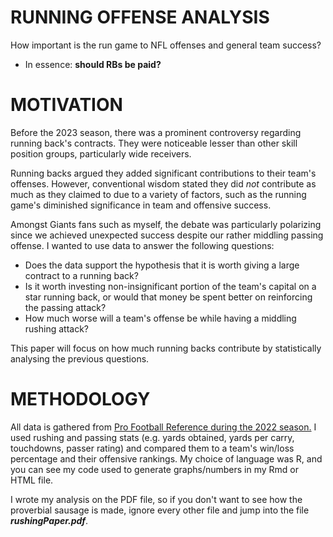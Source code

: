 # RUNNING OFFENSE ANALYSIS
How important is the run game to NFL offenses and general team success?
- In essence: **should RBs be paid?**

# MOTIVATION
Before the 2023 season, there was a prominent controversy regarding running back's contracts. They were noticeable lesser than other skill position groups, particularly wide receivers. 

Running backs argued they added significant contributions to their team's offenses. However,  conventional wisdom stated they did *not* contribute as much as they claimed to due to a variety of factors, such as the running game's diminished significance in team and offensive success.

Amongst Giants fans such as myself, the debate was particularly polarizing since we achieved unexpected success despite our rather middling passing offense. I wanted to use data to answer the following questions:
  * Does the data support the hypothesis that it is worth giving a large contract to a running back? 
  * Is it worth investing non-insignificant portion of the team's capital on a star running back, or would that money be spent better on reinforcing the passing attack? 
  * How much worse will a team's offense be while having a middling rushing attack?

This paper will focus on how much running backs contribute by statistically analysing the previous questions.

# METHODOLOGY
All data is gathered from [Pro Football Reference during the 2022 season.](https://www.pro-football-reference.com/years/2022/) I used rushing and passing stats (e.g. yards obtained, yards per carry, touchdowns, passer rating) and compared them to a team's win/loss percentage and their offensive rankings. My choice of language was R, and you can see my code used to generate graphs/numbers in my Rmd or HTML file.

I wrote my analysis on the PDF file, so if you don't want to see how the proverbial sausage is made, ignore every other file and jump into the file ***rushingPaper.pdf***.
